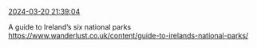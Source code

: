 [2024-03-20 21:39:04](https://mstdn.social/@hill_wanderer/112130178706832246)

A guide to Ireland’s six national parks <a href="https://www.wanderlust.co.uk/content/guide-to-irelands-national-parks/" target="_blank" rel="nofollow noopener noreferrer" translate="no">https://www.wanderlust.co.uk/content/guide-to-irelands-national-parks/</a>